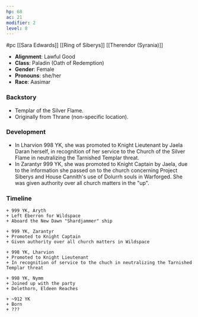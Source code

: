 ```yaml
---
hp: 68
ac: 21
modifier: 2
level: 8
---
```

#pc [[Sara Edwards]] [[Ring of Siberys]] [[Therendor (Syrania)]]

* **Alignment**: Lawful Good
* **Class**: Paladin (Oath of Redemption)
* **Gender**: Female
* **Pronouns**: she/her
* **Race**: Aasimar

### Backstory

* Templar of the Silver Flame.
* Originally from Thrane (non-specific location).

### Development

* In Lharvion 998 YK, she was promoted to Knight Lieutenant by Jaela Daran herself, in recognition of her service to the Church of the Silver Flame in neutralizing the Tarnished Templar threat.
* In Zarantyr 999 YK, she was promoted to Knight Captain by Jaela, due to the information she passed on to the church concerning Project Siberys and House Cannith's use of Dolurrh souls in Warforged. She was given authority over all church matters in the "up".

### Timeline

```timeline
+ 999 YK, Aryth
+ Left Eberron for Wildspace
+ Aboard the New Dawn "Shardjammer" ship

+ 999 YK, Zarantyr
+ Promoted to Knight Captain
+ Given authority over all church matters in Wildspace

+ 998 YK, Lharvion
+ Promoted to Knight Lieutenant
+ In recognition of service to the chuch in neutralizing the Tarnished Templar threat

+ 998 YK, Nymm
+ Joined up with the party
+ Delethorn, Eldeen Reaches

+ ~912 YK
+ Born
+ ???
```